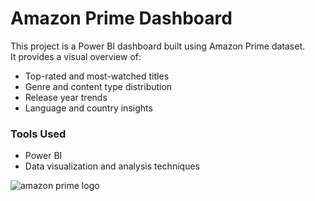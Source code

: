 # Amazon Prime Dashboard

This project is a Power BI dashboard built using Amazon Prime dataset.  
It provides a visual overview of:

- Top-rated and most-watched titles  
- Genre and content type distribution  
- Release year trends  
- Language and country insights  

###  Tools Used
- Power BI  
- Data visualization and analysis techniques  

![amazon prime logo](https://github.com/user-attachments/assets/0ca25723-1bd5-4a3d-b635-324680e06d67)
